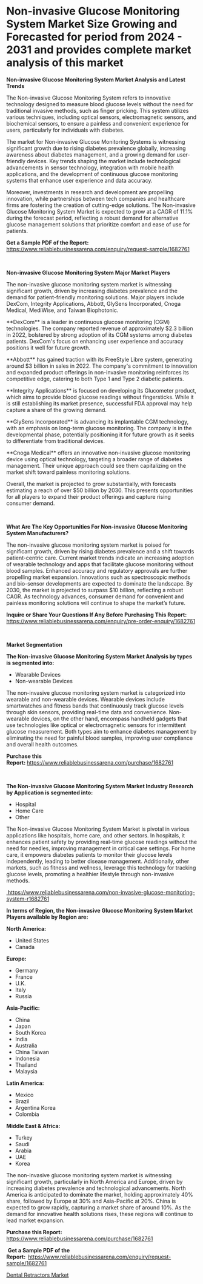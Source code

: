 <p><h1>Non-invasive Glucose Monitoring System Market Size Growing and Forecasted for period from 2024 - 2031 and provides complete market analysis of this market</h1></p><p><strong>Non-invasive Glucose Monitoring System Market Analysis and Latest Trends</strong></p>
<p><p>The Non-invasive Glucose Monitoring System refers to innovative technology designed to measure blood glucose levels without the need for traditional invasive methods, such as finger pricking. This system utilizes various techniques, including optical sensors, electromagnetic sensors, and biochemical sensors, to ensure a painless and convenient experience for users, particularly for individuals with diabetes.</p><p>The market for Non-invasive Glucose Monitoring Systems is witnessing significant growth due to rising diabetes prevalence globally, increasing awareness about diabetes management, and a growing demand for user-friendly devices. Key trends shaping the market include technological advancements in sensor technology, integration with mobile health applications, and the development of continuous glucose monitoring systems that enhance user experience and data accuracy.</p><p>Moreover, investments in research and development are propelling innovation, while partnerships between tech companies and healthcare firms are fostering the creation of cutting-edge solutions. The Non-invasive Glucose Monitoring System Market is expected to grow at a CAGR of 11.1% during the forecast period, reflecting a robust demand for alternative glucose management solutions that prioritize comfort and ease of use for patients.</p></p>
<p><strong>Get a Sample PDF of the Report:&nbsp;</strong> <a href="https://www.reliablebusinessarena.com/enquiry/request-sample/1682761?utm_campaign=1891&utm_medium=2&utm_source=Github&utm_content=ia&utm_term=30122024&utm_id=non-invasive-glucose-monitoring-system">https://www.reliablebusinessarena.com/enquiry/request-sample/1682761</a></p>
<p>&nbsp;</p>
<p><strong>Non-invasive Glucose Monitoring System Major Market Players</strong></p>
<p><p>The non-invasive glucose monitoring system market is witnessing significant growth, driven by increasing diabetes prevalence and the demand for patient-friendly monitoring solutions. Major players include DexCom, Integrity Applications, Abbott, GlySens Incorporated, Cnoga Medical, MediWise, and Taiwan Biophotonic.</p><p>**DexCom** is a leader in continuous glucose monitoring (CGM) technologies. The company reported revenue of approximately $2.3 billion in 2022, bolstered by strong adoption of its CGM systems among diabetes patients. DexCom's focus on enhancing user experience and accuracy positions it well for future growth.</p><p>**Abbott** has gained traction with its FreeStyle Libre system, generating around $3 billion in sales in 2022. The company's commitment to innovation and expanded product offerings in non-invasive monitoring reinforces its competitive edge, catering to both Type 1 and Type 2 diabetic patients.</p><p>**Integrity Applications** is focused on developing its Glucometer product, which aims to provide blood glucose readings without fingersticks. While it is still establishing its market presence, successful FDA approval may help capture a share of the growing demand.</p><p>**GlySens Incorporated** is advancing its implantable CGM technology, with an emphasis on long-term glucose monitoring. The company is in the developmental phase, potentially positioning it for future growth as it seeks to differentiate from traditional devices.</p><p>**Cnoga Medical** offers an innovative non-invasive glucose monitoring device using optical technology, targeting a broader range of diabetes management. Their unique approach could see them capitalizing on the market shift toward painless monitoring solutions.</p><p>Overall, the market is projected to grow substantially, with forecasts estimating a reach of over $50 billion by 2030. This presents opportunities for all players to expand their product offerings and capture rising consumer demand.</p></p>
<p>&nbsp;</p>
<p><strong>What Are The Key Opportunities For Non-invasive Glucose Monitoring System Manufacturers?</strong></p>
<p><p>The non-invasive glucose monitoring system market is poised for significant growth, driven by rising diabetes prevalence and a shift towards patient-centric care. Current market trends indicate an increasing adoption of wearable technology and apps that facilitate glucose monitoring without blood samples. Enhanced accuracy and regulatory approvals are further propelling market expansion. Innovations such as spectroscopic methods and bio-sensor developments are expected to dominate the landscape. By 2030, the market is projected to surpass $10 billion, reflecting a robust CAGR. As technology advances, consumer demand for convenient and painless monitoring solutions will continue to shape the market’s future.</p></p>
<p><strong>Inquire or Share Your Questions If Any Before Purchasing This Report:</strong> <a href="https://www.reliablebusinessarena.com/enquiry/pre-order-enquiry/1682761?utm_campaign=1891&utm_medium=2&utm_source=Github&utm_content=ia&utm_term=30122024&utm_id=non-invasive-glucose-monitoring-system">https://www.reliablebusinessarena.com/enquiry/pre-order-enquiry/1682761</a></p>
<p>&nbsp;</p>
<p><strong>Market Segmentation</strong></p>
<p><strong>The Non-invasive Glucose Monitoring System Market Analysis by types is segmented into:</strong></p>
<p><ul><li>Wearable Devices</li><li>Non-wearable Devices</li></ul></p>
<p><p>The non-invasive glucose monitoring system market is categorized into wearable and non-wearable devices. Wearable devices include smartwatches and fitness bands that continuously track glucose levels through skin sensors, providing real-time data and convenience. Non-wearable devices, on the other hand, encompass handheld gadgets that use technologies like optical or electromagnetic sensors for intermittent glucose measurement. Both types aim to enhance diabetes management by eliminating the need for painful blood samples, improving user compliance and overall health outcomes.</p></p>
<p><strong>Purchase this Report:&nbsp;</strong><a href="https://www.reliablebusinessarena.com/purchase/1682761?utm_campaign=1891&utm_medium=2&utm_source=Github&utm_content=ia&utm_term=30122024&utm_id=non-invasive-glucose-monitoring-system">https://www.reliablebusinessarena.com/purchase/1682761</a></p>
<p>&nbsp;</p>
<p><strong>The Non-invasive Glucose Monitoring System Market Industry Research by Application is segmented into:</strong></p>
<p><ul><li>Hospital</li><li>Home Care</li><li>Other</li></ul></p>
<p><p>The Non-invasive Glucose Monitoring System Market is pivotal in various applications like hospitals, home care, and other sectors. In hospitals, it enhances patient safety by providing real-time glucose readings without the need for needles, improving management in critical care settings. For home care, it empowers diabetes patients to monitor their glucose levels independently, leading to better disease management. Additionally, other markets, such as fitness and wellness, leverage this technology for tracking glucose levels, promoting a healthier lifestyle through non-invasive methods.</p></p>
<p><a href="https://www.reliablebusinessarena.com/non-invasive-glucose-monitoring-system-r1682761?utm_campaign=1891&utm_medium=2&utm_source=Github&utm_content=ia&utm_term=30122024&utm_id=non-invasive-glucose-monitoring-system">&nbsp;https://www.reliablebusinessarena.com/non-invasive-glucose-monitoring-system-r1682761</a></p>
<p><strong>In terms of Region, the Non-invasive Glucose Monitoring System Market Players available by Region are:</strong></p>
<p>
    <p> <strong> North America: </strong>
        <ul>
            <li>United States</li>
            <li>Canada</li>
        </ul>
        </p> 
    <p> <strong> Europe: </strong>
        <ul>
            <li>Germany</li>
            <li>France</li>
            <li>U.K.</li>
            <li>Italy</li>
            <li>Russia</li>
        </ul>
        </p> 
    <p> <strong> Asia-Pacific: </strong>
        <ul>
            <li>China</li>
            <li>Japan</li>
            <li>South Korea</li>
            <li>India</li>
            <li>Australia</li>
            <li>China Taiwan</li>
            <li>Indonesia</li>
            <li>Thailand</li>
            <li>Malaysia</li>
        </ul>
        </p> 
    <p> <strong> Latin America: </strong>
        <ul>
            <li>Mexico</li>
            <li>Brazil</li>
            <li>Argentina Korea</li>
            <li>Colombia</li>
        </ul>
        </p> 
    <p> <strong> Middle East & Africa: </strong>
        <ul>
            <li>Turkey</li>
            <li>Saudi</li>
            <li>Arabia</li>
            <li>UAE</li>
            <li>Korea</li>
        </ul>
    </p>
    </p>
<p><p>The non-invasive glucose monitoring system market is witnessing significant growth, particularly in North America and Europe, driven by increasing diabetes prevalence and technological advancements. North America is anticipated to dominate the market, holding approximately 40% share, followed by Europe at 30% and Asia-Pacific at 20%. China is expected to grow rapidly, capturing a market share of around 10%. As the demand for innovative health solutions rises, these regions will continue to lead market expansion.</p></p>
<p><strong>Purchase this Report: </strong><a href="https://www.reliablebusinessarena.com/purchase/1682761?utm_campaign=1891&utm_medium=2&utm_source=Github&utm_content=ia&utm_term=30122024&utm_id=non-invasive-glucose-monitoring-system">https://www.reliablebusinessarena.com/purchase/1682761</a></p>
<p>&nbsp;<strong>Get a Sample PDF of the Report:&nbsp;&nbsp;</strong><a href="https://www.reliablebusinessarena.com/enquiry/request-sample/1682761?utm_campaign=1891&utm_medium=2&utm_source=Github&utm_content=ia&utm_term=30122024&utm_id=non-invasive-glucose-monitoring-system">https://www.reliablebusinessarena.com/enquiry/request-sample/1682761</a></p>
<p><strong></strong></p>
<p><p><a href="https://github.com/Krish2023na/Market-Research-Report-List-6/blob/main/dental-retractors-market.md?utm_campaign=1891&utm_medium=2&utm_source=Github&utm_content=ia&utm_term=30122024&utm_id=non-invasive-glucose-monitoring-system">Dental Retractors Market</a></p></p>